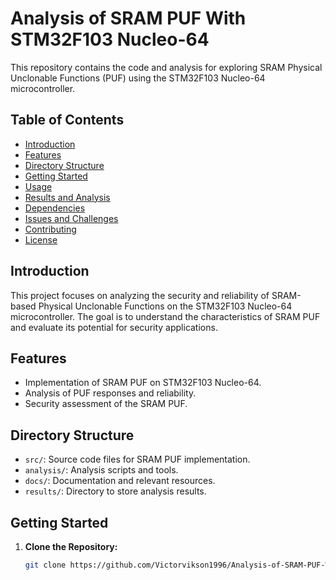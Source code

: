 # Analysis of SRAM PUF With STM32F103 Nucleo-64

This repository contains the code and analysis for exploring SRAM Physical Unclonable Functions (PUF) using the STM32F103 Nucleo-64 microcontroller.

## Table of Contents
- [Introduction](#introduction)
- [Features](#features)
- [Directory Structure](#directory-structure)
- [Getting Started](#getting-started)
- [Usage](#usage)
- [Results and Analysis](#results-and-analysis)
- [Dependencies](#dependencies)
- [Issues and Challenges](#issues-and-challenges)
- [Contributing](#contributing)
- [License](#license)

## Introduction

This project focuses on analyzing the security and reliability of SRAM-based Physical Unclonable Functions on the STM32F103 Nucleo-64 microcontroller. The goal is to understand the characteristics of SRAM PUF and evaluate its potential for security applications.

## Features

- Implementation of SRAM PUF on STM32F103 Nucleo-64.
- Analysis of PUF responses and reliability.
- Security assessment of the SRAM PUF.

## Directory Structure

- `src/`: Source code files for SRAM PUF implementation.
- `analysis/`: Analysis scripts and tools.
- `docs/`: Documentation and relevant resources.
- `results/`: Directory to store analysis results.

## Getting Started

1. **Clone the Repository:**
   ```bash
   git clone https://github.com/Victorvikson1996/Analysis-of-SRAM-PUF-With-STM32F103-Nucleo-64
